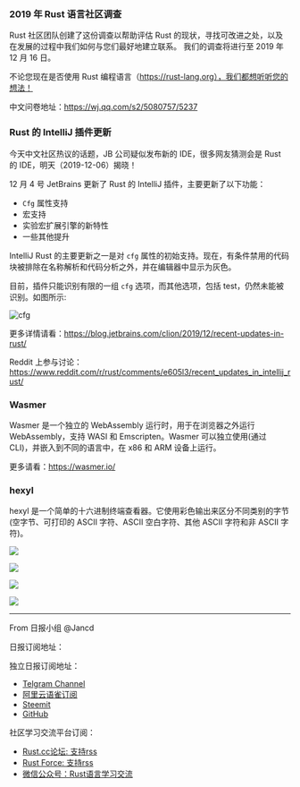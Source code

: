 ### 2019 年 Rust 语言社区调查

Rust 社区团队创建了这份调查以帮助评估 Rust 的现状，寻找可改进之处，以及在发展的过程中我们如何与您们最好地建立联系。
我们的调查将进行至 2019 年 12 月 16 日。

不论您现在是否使用 Rust 编程语言（https://rust-lang.org），我们都想听听您的想法！

中文问卷地址：https://wj.qq.com/s2/5080757/5237

### Rust 的 IntelliJ 插件更新

今天中文社区热议的话题，JB 公司疑似发布新的 IDE，很多网友猜测会是 Rust 的 IDE，明天（2019-12-06）揭晓！

12 月 4 号 JetBrains 更新了 Rust 的 IntelliJ 插件，主要更新了以下功能：
- `Cfg` 属性支持
- 宏支持
- 实验宏扩展引擎的新特性
- 一些其他提升

IntelliJ Rust 的主要更新之一是对 `cfg` 属性的初始支持。现在，有条件禁用的代码块被排除在名称解析和代码分析之外，并在编辑器中显示为灰色。

目前，插件只能识别有限的一组 `cfg` 选项，而其他选项，包括 test，仍然未能被识别。如图所示:

![cfg](https://raw.githubusercontent.com/RCTT/rustcc/master/daily/images/2019/11/cfg.png)

更多详情请看：https://blog.jetbrains.com/clion/2019/12/recent-updates-in-rust/

Reddit 上参与讨论：https://www.reddit.com/r/rust/comments/e605l3/recent_updates_in_intellij_rust/

### Wasmer

Wasmer 是一个独立的 WebAssembly 运行时，用于在浏览器之外运行 WebAssembly，支持 WASI 和 Emscripten。Wasmer 可以独立使用(通过 CLI)，并嵌入到不同的语言中，在 x86 和 ARM 设备上运行。

更多请看：https://wasmer.io/

### hexyl 

hexyl 是一个简单的十六进制终端查看器。它使用彩色输出来区分不同类别的字节(空字节、可打印的 ASCII 字符、ASCII 空白字符、其他 ASCII 字符和非 ASCII 字符)。

![](https://camo.githubusercontent.com/1f71ee7031e1962b23f21c8cc89cb837e1201238/68747470733a2f2f692e696d6775722e636f6d2f4d574f3975534c2e706e67)

![](https://camo.githubusercontent.com/2c7114d1b3159fc91e6c1e289e23b79d1186c6d5/68747470733a2f2f692e696d6775722e636f6d2f447037576e637a2e706e67)

![](https://camo.githubusercontent.com/20e20737ad5a2c7d068fb37f218471974fefe84f/68747470733a2f2f692e696d6775722e636f6d2f6c6e33546e69492e706e67)

![](https://camo.githubusercontent.com/a348b36e6e0a6fa9eb2e09429729f2d842602850/68747470733a2f2f692e696d6775722e636f6d2f66386e6d3867362e706e67)

---

From 日报小组 @Jancd

日报订阅地址：

独立日报订阅地址：
- [Telgram Channel](https://t.me/rust_daily_news )
- [阿里云语雀订阅](https://www.yuque.com/chaosbot/rustnews)
- [Steemit](https://steemit.com/@blackanger)
- [GitHub](https://github.com/RustStudy/rust_daily_news)

社区学习交流平台订阅：
- [Rust.cc论坛: 支持rss](https://rust.cc)
- [Rust Force: 支持rss](https://rustforce.net/)
- [微信公众号：Rust语言学习交流](https://rust.cc/article?id=ed7c9379-d681-47cb-9532-0db97d883f62)
